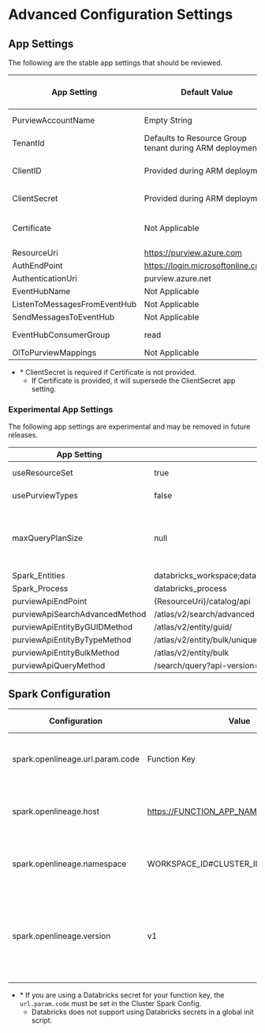# Advanced Configuration Settings

## App Settings

The following are the stable app settings that should be reviewed.

| App Setting| Default Value|Required in App Settings| Note|
|----|----|----|----|
|PurviewAccountName| Empty String | Yes| The name of the Purview instance that will receive Databricks lineage|
|TenantId|Defaults to Resource Group tenant during ARM deployment|Yes||
|ClientID|Provided during ARM deployment|Yes|The Application Id of the service principal with permission to read call Databricks and Microsoft Purview APIs|
|ClientSecret|Provided during ARM deployment|*Yes|The secret value for the service principal provided in ClientID|
|Certificate|Not Applicable|*No|Should be a JSON object: `{"SourceType": "KeyVault","KeyVaultUrl": "https://akv-name.vault.azure.net/","KeyVaultCertificateName": "certificateName"}`
|ResourceUri | <https://purview.azure.com> | No| |
|AuthEndPoint| <https://login.microsoftonline.com/>| No| |
|AuthenticationUri| purview.azure.net| No| |
|EventHubName|Not Applicable|Yes| |
|ListenToMessagesFromEventHub|Not Applicable|Yes| |
|SendMessagesToEventHub|Not Applicable|Yes| |
|EventHubConsumerGroup|read|Yes| The name of the consumer group that triggers the azure function|
|OlToPurviewMappings|Not Applicable|Yes| |

* \* ClientSecret is required if Certificate is not provided.
  * If Certificate is provided, it will supersede the ClientSecret app setting.

### Experimental App Settings

The following app settings are experimental and may be removed in future releases.

| App Setting| Default Value in Code| Note|
|----|----|----|
|useResourceSet|true|Experimental feature|
|usePurviewTypes|false| Experimental feature|
|maxQueryPlanSize|null|If the query plan bytes is greater than this value it will be removed from the databricks_process|
|Spark_Entities|databricks_workspace;databricks_job;databricks_notebook;databricks_notebook_task||
|Spark_Process|databricks_process||
|purviewApiEndPoint|{ResourceUri}/catalog/api||
|purviewApiSearchAdvancedMethod|/atlas/v2/search/advanced||
|purviewApiEntityByGUIDMethod|/atlas/v2/entity/guid/||
|purviewApiEntityByTypeMethod|/atlas/v2/entity/bulk/uniqueAttribute/type/||
|purviewApiEntityBulkMethod|/atlas/v2/entity/bulk||
|purviewApiQueryMethod|/search/query?api-version=2021-05-01-preview||

## Spark Configuration

|Configuration|Value|Config Location| Note|
|----|----|----|---|
|spark.openlineage.url.param.code| Function Key |*Cluster Spark Config or Init Script||
|spark.openlineage.host| <https://FUNCTION_APP_NAME.azurewebsites.net>|Cluster Spark Config or Init Script||
|spark.openlineage.namespace| WORKSPACE_ID#CLUSTER_ID |Cluster Spark Config or Init Script||
|spark.openlineage.version| v1 |Cluster Spark Config or Init Script| Should be v1 for OpenLineage jar 0.9.0+. Should be 1 for OpenLineage jar 0.8.2 and earlier.|

* \* If you are using a Databricks secret for your function key, the `url.param.code` must be set in the Cluster Spark Config.
  * Databricks does not support using Databricks secrets in a global init script.
